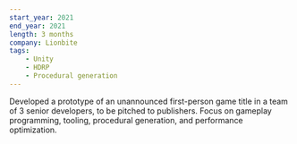 ```yaml
---
start_year: 2021
end_year: 2021
length: 3 months
company: Lionbite
tags:
    - Unity
    - HDRP
    - Procedural generation
---
```


Developed a prototype of an unannounced first-person game title in a team of 3 senior developers, to be pitched to publishers. Focus on gameplay programming, tooling, procedural generation, and performance optimization.